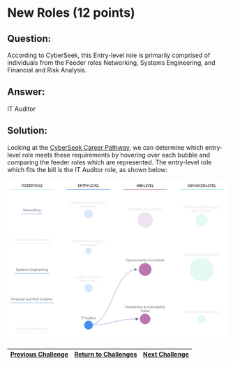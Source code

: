 # New Roles (12 points)

## Question:

According to CyberSeek, this Entry-level role is primarily comprised of individuals from the Feeder roles Networking, Systems Engineering, and Financial and Risk Analysis.

## Answer:

IT Auditor

## Solution:

Looking at the [CyberSeek Career Pathway](https://www.cyberseek.org/pathway.html), we can determine which entry-level role meets these requirements by hovering over each bubble and comparing the feeder roles which are represented. The entry-level role which fits the bill is the IT Auditor role, as shown below:

[![pathway.png](pathway.png)](https://www.cyberseek.org/pathway.html)

| [Previous Challenge](/Challenges/Oversee-And-Govern/6/README.md#question) | [Return to Challenges](/Challenges/../../../#modules) | [Next Challenge](/Challenges/Oversee-And-Govern/8/README.md#question) |
| :------- | :-----: | ------: |
